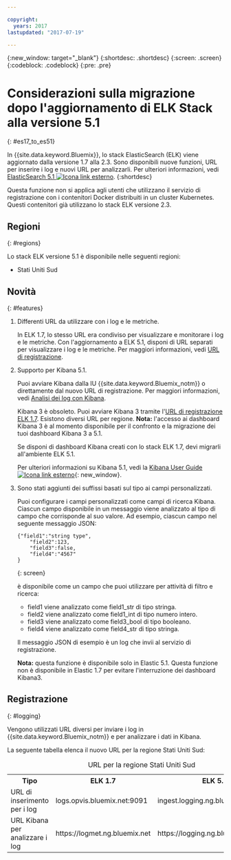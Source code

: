 ```yaml
---

copyright:
  years: 2017
lastupdated: "2017-07-19"

---
```


{:new_window: target="_blank"}
{:shortdesc: .shortdesc}
{:screen: .screen}
{:codeblock: .codeblock}
{:pre: .pre}

# Considerazioni sulla migrazione dopo l'aggiornamento di ELK Stack alla versione 5.1 
{: #es17_to_es51}

In {{site.data.keyword.Bluemix}}, lo stack ElasticSearch (ELK) viene aggiornato dalla versione 1.7 alla 2.3. Sono disponibili nuove funzioni, URL per inserire i log e nuovi URL per analizzarli. Per ulteriori informazioni, vedi [ElasticSearch 5.1 ![Icona link esterno](../../../icons/launch-glyph.svg "Icona link esterno")](https://www.elastic.co/guide/en/elasticsearch/reference/5.1/index.html "Icona link esterno").
{:shortdesc}

Questa funzione non si applica agli utenti che utilizzano il servizio di registrazione con i contenitori Docker distribuiti in un cluster Kubernetes. Questi contenitori già utilizzano lo stack ELK versione 2.3.

## Regioni
{: #regions}

Lo stack ELK versione 5.1 è disponibile nelle seguenti regioni:

* Stati Uniti Sud


## Novità
{: #features}

1. Differenti URL da utilizzare con i log e le metriche.

    In ELK 1.7, lo stesso URL era condiviso per visualizzare e monitorare i log e le metriche. Con l'aggiornamento a ELK 5.1, disponi di URL separati per visualizzare i log e le metriche. Per maggiori informazioni, vedi [URL di registrazione](#logging).
    
2. Supporto per Kibana 5.1. 

    Puoi avviare Kibana dalla IU {{site.data.keyword.Bluemix_notm}} o direttamente dal nuovo URL di registrazione. Per maggiori informazioni, vedi [Analisi dei log con Kibana](/docs/services/CloudLogAnalysis/kibana/analyzing_logs_Kibana.html#analyzing_logs_Kibana).
    
    Kibana 3 è obsoleto. Puoi avviare Kibana 3 tramite l'[URL di registrazione ELK 1.7](#logging). Esistono diversi URL per regione. **Nota:** l'accesso ai dashboard Kibana 3 è al momento disponibile per il confronto e la migrazione dei tuoi dashboard Kibana 3 a 5.1. 
    
    Se disponi di dashboard Kibana creati con lo stack ELK 1.7, devi migrarli all'ambiente ELK 5.1.
    
    Per ulteriori informazioni su Kibana 5.1, vedi la [Kibana User Guide ![Icona link esterno](../../../icons/launch-glyph.svg "Icona link esterno")](https://www.elastic.co/guide/en/kibana/5.1/index.html "Icona link esterno"){: new_window}.
    
3. Sono stati aggiunti dei suffissi basati sul tipo ai campi personalizzati.

    Puoi configurare i campi personalizzati come campi di ricerca Kibana. Ciascun campo disponibile in un messaggio viene analizzato al tipo di campo che corrisponde al suo valore. Ad esempio, ciascun campo nel seguente messaggio JSON: 

    ```
    {"field1":"string type",
        "field2":123,
        "field3":false,
        "field4":"4567"
    }
    ```
    {: screen}
    
    è disponibile come un campo che puoi utilizzare per attività di filtro e ricerca:

    * field1 viene analizzato come field1_str di tipo stringa.
    * field2 viene analizzato come field1_int di tipo numero intero.
    * field3 viene analizzato come field3_bool di tipo booleano.
    * field4 viene analizzato come field4_str di tipo stringa.
    
    Il messaggio JSON di esempio è un log che invii al servizio di registrazione. 

    **Nota:** questa funzione è disponibile solo in Elastic 5.1. Questa funzione non è disponibile in Elastic 1.7 per evitare l'interruzione dei dashboard Kibana3.


## Registrazione 
{: #logging}

Vengono utilizzati URL diversi per inviare i log in {{site.data.keyword.Bluemix_notm}} e per analizzare i dati in Kibana.

La seguente tabella elenca il nuovo URL per la regione Stati Uniti Sud:

<table>
  <caption>URL per la regione Stati Uniti Sud</caption>
    <tr>
      <th>Tipo</th>
      <th>ELK 1.7 </th>
	  <th>ELK 5.1 </th>
    </tr>
  <tr>
    <td>URL di inserimento per i log</td>
    <td>logs.opvis.bluemix.net:9091</td>
	<td>ingest.logging.ng.bluemix.net:9091</td>
  </tr>
   <tr>
    <td>URL Kibana per analizzare i log</td>
    <td>https://logmet.ng.bluemix.net</td>
	<td>https://logging.ng.bluemix.net</td>
  </tr>
</table>

